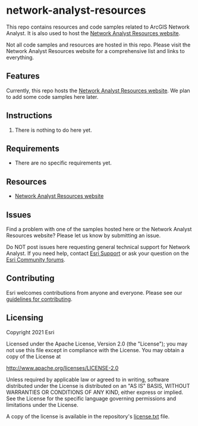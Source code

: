 # network-analyst-resources

This repo contains resources and code samples related to ArcGIS Network Analyst. It is also used to host the [Network Analyst Resources website](https://esri.github.io/network-analyst-resources/).

Not all code samples and resources are hosted in this repo. Please visit the Network Analyst Resources website for a comprehensive list and links to everything.

## Features

Currently, this repo hosts the [Network Analyst Resources website](https://esri.github.io/network-analyst-resources/). We plan to add some code samples here later.

## Instructions

1. There is nothing to do here yet.

## Requirements

* There are no specific requirements yet.

## Resources

* [Network Analyst Resources website](https://esri.github.io/network-analyst-resources/)

## Issues

Find a problem with one of the samples hosted here or the Network Analyst Resources website? Please let us know by submitting an issue.

Do NOT post issues here requesting general technical support for Network Analyst. If you need help, contact [Esri Support](https://support.esri.com/) or ask your question on the [Esri Community forums](https://community.esri.com/t5/arcgis-network-analyst/ct-p/arcgis-network-analyst).

## Contributing

Esri welcomes contributions from anyone and everyone. Please see our [guidelines for contributing](https://github.com/esri/contributing).

## Licensing
Copyright 2021 Esri

Licensed under the Apache License, Version 2.0 (the "License");
you may not use this file except in compliance with the License.
You may obtain a copy of the License at

   http://www.apache.org/licenses/LICENSE-2.0

Unless required by applicable law or agreed to in writing, software
distributed under the License is distributed on an "AS IS" BASIS,
WITHOUT WARRANTIES OR CONDITIONS OF ANY KIND, either express or implied.
See the License for the specific language governing permissions and
limitations under the License.

A copy of the license is available in the repository's [license.txt](license.txt) file.